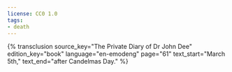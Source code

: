 ```yaml
---
license: CC0 1.0
tags:
- death
---
```

{% transclusion
  source_key="The Private Diary of Dr John Dee"
  edition_key="book"
  language="en-emodeng"
  page="61"
  text_start="March 5th,"
  text_end="after Candelmas Day."
%}
